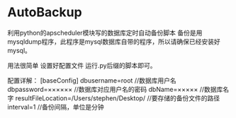 # AutoBackup
利用python的apscheduler模块写的数据库定时自动备份脚本
备份是用mysqldump程序，此程序是mysql数据库自带的程序，所以请确保已经安装好mysql。

用法很简单 设置好配置文件 运行.py后缀的脚本即可。

配置详解：
[baseConfig]
dbusername=root       		//数据库用户名
dbpassword=××××××		//数据库对应用户名的密码
dbName=×××××			//数据库名字
resultFileLocation=/Users/stephen/Desktop/	//要存储的备份文件的路径
interval=1			//备份间隔，单位是分钟
